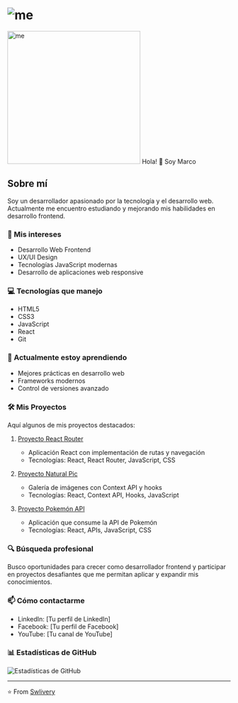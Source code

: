 
# ![me](https://github.com/user-attachments/assets/83625bb1-d82d-4205-be43-afa1b7729006)

<img src="https://github.com/user-attachments/assets/e4731f5b-f838-47af-ae16-9febef042e0f" width="300" alt="me">
Hola! 👋 Soy Marco

## Sobre mí
Soy un desarrollador apasionado por la tecnología y el desarrollo web. Actualmente me encuentro estudiando y mejorando mis habilidades en desarrollo frontend.

### 🚀 Mis intereses
- Desarrollo Web Frontend
- UX/UI Design
- Tecnologías JavaScript modernas
- Desarrollo de aplicaciones web responsive

### 💻 Tecnologías que manejo
- HTML5
- CSS3
- JavaScript
- React
- Git

### 🌱 Actualmente estoy aprendiendo
- Mejores prácticas en desarrollo web
- Frameworks modernos
- Control de versiones avanzado

### 🛠️ Mis Proyectos
Aquí algunos de mis proyectos destacados:

1. [Proyecto React Router](https://github.com/Swlivery/G17-M6-D4)
   - Aplicación React con implementación de rutas y navegación
   - Tecnologías: React, React Router, JavaScript, CSS

2. [Proyecto Natural Pic](https://github.com/Swlivery/G17---M7-P1)
   - Galería de imágenes con Context API y hooks
   - Tecnologías: React, Context API, Hooks, JavaScript

3. [Proyecto Pokemón API](https://github.com/Swlivery/G17---M7-D1)
   - Aplicación que consume la API de Pokemón
   - Tecnologías: React, APIs, JavaScript, CSS

### 🔍 Búsqueda profesional
Busco oportunidades para crecer como desarrollador frontend y participar en proyectos desafiantes que me permitan aplicar y expandir mis conocimientos.

### 📫 Cómo contactarme
- LinkedIn: [Tu perfil de LinkedIn]
- Facebook: [Tu perfil de Facebook]
- YouTube: [Tu canal de YouTube]

### 📊 Estadísticas de GitHub
![Estadísticas de GitHub](https://github-readme-stats.vercel.app/api?username=anubis73&show_icons=true&theme=radical)

---
⭐️ From [Swlivery](https://github.com/Swlivery)

